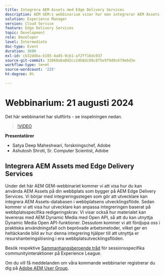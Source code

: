 ```yaml
---
title: Integrera AEM Assets med Edge Delivery Services
description: AEM GEM:s webbinarium visar hur man integrerar AEM Assets på webbplatser som bygger på AEM Edge Delivery Services, anpassar integreringen, levererar material med AEM Dynamic Media med Open API samt utforskar praktiska användningsexempel och bästa praxis.
solution: Experience Manager
version: Cloud Service
feature: Edge Delivery Services
topic: Development
role: Developer
level: Intermediate
doc-type: Event
duration: 3600
exl-id: cb32ddba-b105-4a85-9cb1-af2ff16dc037
source-git-commit: 32060a6a0d2cc24b8dc09c8f5e9f9d9c679e6d3e
workflow-type: tm+mt
source-wordcount: '225'
ht-degree: 0%

---
```



# Webbinarium: 21 augusti 2024

Det här webbinariet har slutförts - se inspelningen nedan.

>[!VIDEO](https://video.tv.adobe.com/v/3433046/?quality=12&learn=on)

**Presentatörer**

* Satya Deep Maheshwari, forskningschef, Adobe
* Ashutosh Shroti, Sr. Computer Scientist, Adobe

## Integrera AEM Assets med Edge Delivery Services

Under det här AEM GEM-webbinariet kommer vi att visa hur du kan använda AEM Assets på din webbplats som bygger på AEM Edge Delivery Services.  Vi börjar med integreringsstegen som gör att utvecklare kan integrera AEM Assets-databasen i webbplatsens utvecklingsflöde. Sedan kommer vi att visa hur utvecklare kan anpassa integreringen baserat på webbplatsspecifika redigeringskrav. Vi visar också hur materialet kan levereras med AEM Dynamic Media med Open API, så att du kan utnyttja Dynamic Media Open API-funktioner. Dessutom kommer vi att fördjupa oss i praktiska användningsfall och beprövade arbetsmetoder, vilket ger en heltäckande bild av hur denna integrering hjälper till att utnyttja er resurshanteringslösning i era webbplatsutvecklingsflöden.

Besök respektive [Sammanhangsberoende tråd](https://adobe.ly/3LSCVfX) för sessionsspecifika communityinteraktioner på Experience League.

Om du vill få meddelanden om våra kommande webbinarier registrerar du dig på [Adobe AEM User Group](https://aem-augs.adobe.com/).

